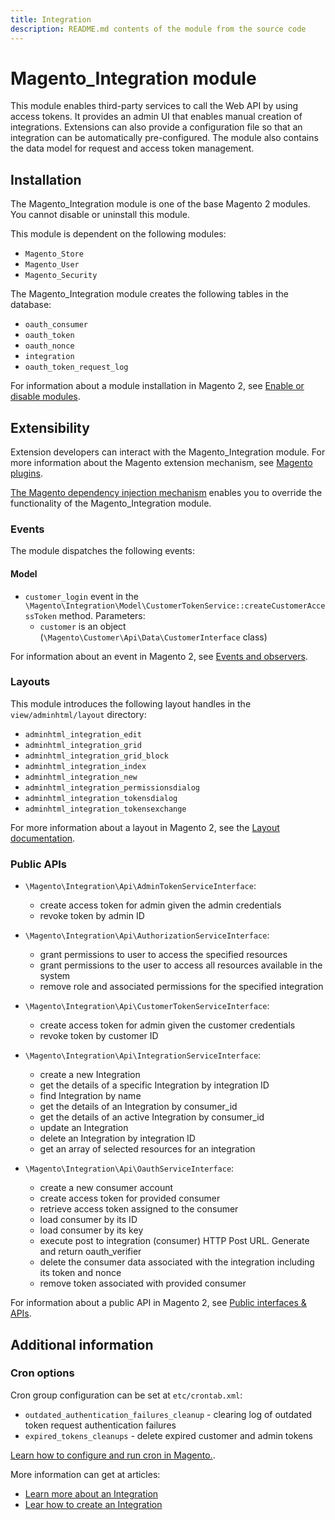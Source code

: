 ```yaml
---
title: Integration
description: README.md contents of the module from the source code
---
```


# Magento_Integration module

This module enables third-party services to call the Web API by using access tokens.
It provides an admin UI that enables manual creation of integrations. Extensions can also provide a configuration
file so that an integration can be automatically pre-configured. The module also contains the data
model for request and access token management.

## Installation

The Magento_Integration module is one of the base Magento 2 modules. You cannot disable or uninstall this module.

This module is dependent on the following modules:
- `Magento_Store`
- `Magento_User`
- `Magento_Security`

The Magento_Integration module creates the following tables in the database:
- `oauth_consumer`
- `oauth_token`
- `oauth_nonce`
- `integration`
- `oauth_token_request_log`

For information about a module installation in Magento 2, see [Enable or disable modules](https://devdocs.magento.com/guides/v2.4/install-gde/install/cli/install-cli-subcommands-enable.html).

## Extensibility

Extension developers can interact with the Magento_Integration module. For more information about the Magento extension mechanism, see [Magento plugins](https://developer.adobe.com/commerce/php/development/components/plugins/).

[The Magento dependency injection mechanism](https://developer.adobe.com/commerce/php/development/components/dependency-injection/) enables you to override the functionality of the Magento_Integration module.

### Events

The module dispatches the following events:

#### Model
- `customer_login` event in the `\Magento\Integration\Model\CustomerTokenService::createCustomerAccessToken` method. Parameters:
    - `customer` is an object (`\Magento\Customer\Api\Data\CustomerInterface` class)

For information about an event in Magento 2, see [Events and observers](http://devdocs.magento.com/guides/v2.4/extension-dev-guide/events-and-observers.html#events).

### Layouts

This module introduces the following layout handles in the `view/adminhtml/layout` directory:
- `adminhtml_integration_edit`
- `adminhtml_integration_grid`
- `adminhtml_integration_grid_block`
- `adminhtml_integration_index`
- `adminhtml_integration_new`
- `adminhtml_integration_permissionsdialog`
- `adminhtml_integration_tokensdialog`
- `adminhtml_integration_tokensexchange`

For more information about a layout in Magento 2, see the [Layout documentation](https://developer.adobe.com/commerce/frontend-core/guide/layouts/).

### Public APIs

- `\Magento\Integration\Api\AdminTokenServiceInterface`:
    - create access token for admin given the admin credentials
    - revoke token by admin ID

- `\Magento\Integration\Api\AuthorizationServiceInterface`:
    - grant permissions to user to access the specified resources
    - grant permissions to the user to access all resources available in the system
    - remove role and associated permissions for the specified integration

- `\Magento\Integration\Api\CustomerTokenServiceInterface`:
    - create access token for admin given the customer credentials
    - revoke token by customer ID

- `\Magento\Integration\Api\IntegrationServiceInterface`:
    - create a new Integration
    - get the details of a specific Integration by integration ID
    - find Integration by name
    - get the details of an Integration by consumer_id
    - get the details of an active Integration by consumer_id
    - update an Integration
    - delete an Integration by integration ID
    - get an array of selected resources  for an integration
  
- `\Magento\Integration\Api\OauthServiceInterface`:
    - create a new consumer account
    - create access token for provided consumer
    - retrieve access token assigned to the consumer
    - load consumer by its ID 
    - load consumer by its key
    - execute post to integration (consumer) HTTP Post URL. Generate and return oauth_verifier
    - delete the consumer data associated with the integration including its token and nonce
    - remove token associated with provided consumer

For information about a public API in Magento 2, see [Public interfaces & APIs](http://devdocs.magento.com/guides/v2.4/extension-dev-guide/api-concepts.html).

## Additional information

### Cron options

Cron group configuration can be set at `etc/crontab.xml`:

- `outdated_authentication_failures_cleanup` - clearing log of outdated token request authentication failures
- `expired_tokens_cleanups` - delete expired customer and admin tokens

[Learn how to configure and run cron in Magento.](http://devdocs.magento.com/guides/v2.4/config-guide/cli/config-cli-subcommands-cron.html).

More information can get at articles:

- [Learn more about an Integration](https://docs.magento.com/user-guide/system/integrations.html)
- [Lear how to create an Integration](https://developer.adobe.com/commerce/webapi/get-started/create-integration/)
